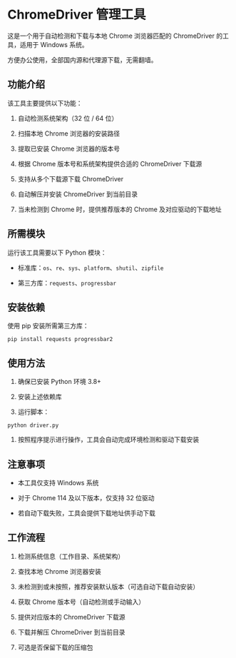 # ChromeDriver 管理工具

这是一个用于自动检测和下载与本地 Chrome 浏览器匹配的 ChromeDriver 的工具，适用于 Windows 系统。

方便办公使用，全部国内源和代理源下载，无需翻墙。

## 功能介绍

该工具主要提供以下功能：



1.  自动检测系统架构（32 位 / 64 位）

2.  扫描本地 Chrome 浏览器的安装路径

3.  提取已安装 Chrome 浏览器的版本号

4.  根据 Chrome 版本号和系统架构提供合适的 ChromeDriver 下载源

5.  支持从多个下载源下载 ChromeDriver

6.  自动解压并安装 ChromeDriver 到当前目录

7.  当未检测到 Chrome 时，提供推荐版本的 Chrome 及对应驱动的下载地址

## 所需模块

运行该工具需要以下 Python 模块：



*   标准库：`os`、`re`、`sys`、`platform`、`shutil`、`zipfile`

*   第三方库：`requests`、`progressbar`

## 安装依赖

使用 pip 安装所需第三方库：



```
pip install requests progressbar2
```

## 使用方法



1.  确保已安装 Python 环境 3.8+

2.  安装上述依赖库

3.  运行脚本：



```
python driver.py
```



1.  按照程序提示进行操作，工具会自动完成环境检测和驱动下载安装

## 注意事项



*   本工具仅支持 Windows 系统

*   对于 Chrome 114 及以下版本，仅支持 32 位驱动

*   若自动下载失败，工具会提供下载地址供手动下载

## 工作流程



1.  检测系统信息（工作目录、系统架构）

2.  查找本地 Chrome 浏览器安装
   
3.  未检测到或未按照，推荐安装默认版本（可选自动下载自动安装）

4.  获取 Chrome 版本号（自动检测或手动输入）

5.  提供对应版本的 ChromeDriver 下载源

6.  下载并解压 ChromeDriver 到当前目录

7.  可选是否保留下载的压缩包
   
